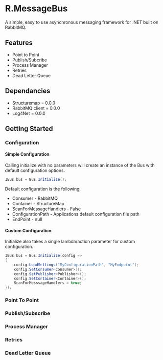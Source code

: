# R.MessageBus
A simple, easy to use asynchronous messaging framework for .NET built on RabbitMQ.

## Features
* Point to Point
* Publish/Subcribe
* Process Manager
* Retries
* Dead Letter Queue

## Dependancies
* Structuremap = 0.0.0
* RabbitMQ client = 0.0.0
* Log4Net = 0.0.0

## Getting Started

### Configuration

#### Simple Configuration

Calling initialize with no parameters will create an instance of the Bus with default configuration options.  

```c#
IBus bus = Bus.Initialize();
```

Default configuration is the following,

* Consumer - RabbitMQ
* Container - StructureMap
* ScanForMessageHandlers - False
* ConfigurationPath - Applications default configuration file path
* EndPoint - null

#### Custom Configuration

Initialize also takes a single lambda/action parameter for custom configuration.

```c#
IBus bus = Bus.Initialize(config =>
{
    config.LoadSettings("MyConfigurationPath", "MyEndpoint");
    config.SetConsumer<Consumer>();
    config.SetPublisher<Publisher>();
    config.SetContainer<Container>();
    ScanForMesssageHandlers = true;
});
```

### Point To Point

### Publish/Subscribe

### Process Manager

### Retries

### Dead Letter Queue
